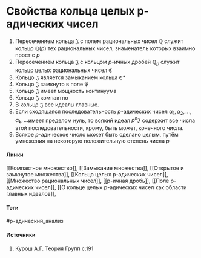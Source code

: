 # Свойства кольца целых p-адических чисел
1. Пересечением кольца $\mathfrak{J}$ с полем рациональных чисел $\mathbb{Q}$ служит кольцо $\mathbb{Q}(p)$ тех рациональных чисел, знаменатель которых взаимно прост с $p$
2. Пересечением кольца $\mathfrak{J}$ с кольцом $p$-ичных дробей $\mathbb{Q}_{p}$ служит кольцо целых рациональных чисел $\mathfrak{C}$
3. Кольцо $\mathfrak{J}$ является замыканием кольца $\mathfrak{C}$*
4. Кольцо $\mathfrak{J}$ замкнуто в поле $\mathfrak{P}$
5. Кольцо $\mathfrak{J}$ имеет мощность континуума
6. Кольцо $\mathfrak{J}$ компактно
7. В кольце $\mathfrak{J}$ все идеалы главные.
8. Если сходящаяся последовательность $p$-адических чисел $\alpha_{1},\alpha_{2},\dots,\alpha_{k},\dots$имеет пределом нуль, то всякий идеал $p^{n}\mathfrak{J}$ содержит все числа этой последовательности, крому, быть может, конечного числа.
9. Всякое $p$-адическое число может быть сделано целым, путём умножения на некоторую положительную степень числа $p$

#### Линки
 [[Компактное множество]],
 [[Замыкание множества]],
 [[Открытое и замкнутое множества]],
 [[Кольцо целых p-адических чисел]],
 [[Множество рациональных чисел]],
 [[p-ичная дробь]],
 [[Поле p-адических чисел]],
 [[О кольце целых p-адических чисел как области главных идеалов]], 
#### Тэги
 #p-адический_анализ  
#### Источники
 1. Курош А.Г. Теория Групп с.191
